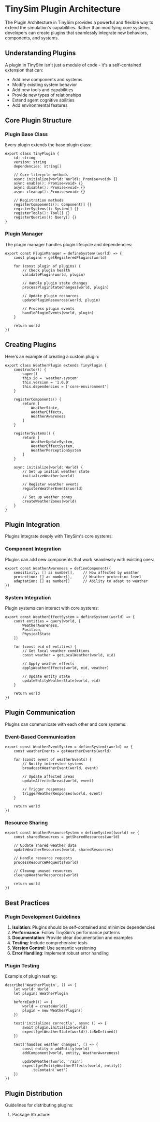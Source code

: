 # TinySim Plugin Architecture

The Plugin Architecture in TinySim provides a powerful and flexible way to extend the simulation's capabilities. Rather than modifying core systems, developers can create plugins that seamlessly integrate new behaviors, components, and systems.

## Understanding Plugins

A plugin in TinySim isn't just a module of code - it's a self-contained extension that can:

- Add new components and systems
- Modify existing system behavior
- Add new tools and capabilities
- Provide new types of relationships
- Extend agent cognitive abilities
- Add environmental features

## Core Plugin Structure

### Plugin Base Class

Every plugin extends the base plugin class:

    export class TinyPlugin {
        id: string
        version: string
        dependencies: string[]

        // Core lifecycle methods
        async initialize(world: World): Promise<void> {}
        async enable(): Promise<void> {}
        async disable(): Promise<void> {}
        async cleanup(): Promise<void> {}

        // Registration methods
        registerComponents(): Component[] {}
        registerSystems(): System[] {}
        registerTools(): Tool[] {}
        registerQueries(): Query[] {}
    }

### Plugin Manager

The plugin manager handles plugin lifecycle and dependencies:

    export const PluginManager = defineSystem((world) => {
        const plugins = getRegisteredPlugins(world)

        for (const plugin of plugins) {
            // Check plugin health
            validatePlugin(world, plugin)

            // Handle plugin state changes
            processPluginStateChanges(world, plugin)

            // Update plugin resources
            updatePluginResources(world, plugin)

            // Process plugin events
            handlePluginEvents(world, plugin)
        }

        return world
    })

## Creating Plugins

Here's an example of creating a custom plugin:

    export class WeatherPlugin extends TinyPlugin {
        constructor() {
            super()
            this.id = 'weather-system'
            this.version = '1.0.0'
            this.dependencies = ['core-environment']
        }

        registerComponents() {
            return [
                WeatherState,
                WeatherEffects,
                WeatherAwareness
            ]
        }

        registerSystems() {
            return [
                WeatherUpdateSystem,
                WeatherEffectSystem,
                WeatherPerceptionSystem
            ]
        }

        async initialize(world: World) {
            // Set up initial weather state
            initializeWeather(world)

            // Register weather events
            registerWeatherEvents(world)

            // Set up weather zones
            createWeatherZones(world)
        }
    }

## Plugin Integration

Plugins integrate deeply with TinySim's core systems:

### Component Integration

Plugins can add new components that work seamlessly with existing ones:

    export const WeatherAwareness = defineComponent({
        sensitivity: [] as number[],    // How affected by weather
        protection: [] as number[],     // Weather protection level
        adaptation: [] as number[]      // Ability to adapt to weather
    })

### System Integration

Plugin systems can interact with core systems:

    export const WeatherEffectSystem = defineSystem((world) => {
        const entities = query(world, [
            WeatherAwareness,
            Position,
            PhysicalState
        ])

        for (const eid of entities) {
            // Get local weather conditions
            const weather = getLocalWeather(world, eid)

            // Apply weather effects
            applyWeatherEffects(world, eid, weather)

            // Update entity state
            updateEntityWeatherState(world, eid)
        }

        return world
    })

## Plugin Communication

Plugins can communicate with each other and core systems:

### Event-Based Communication

    export const WeatherEventSystem = defineSystem((world) => {
        const weatherEvents = getWeatherEvents(world)

        for (const event of weatherEvents) {
            // Notify interested systems
            broadcastWeatherEvent(world, event)

            // Update affected areas
            updateAffectedAreas(world, event)

            // Trigger responses
            triggerWeatherResponses(world, event)
        }

        return world
    })

### Resource Sharing

    export const WeatherResourceSystem = defineSystem((world) => {
        const sharedResources = getSharedResources(world)

        // Update shared weather data
        updateWeatherResources(world, sharedResources)

        // Handle resource requests
        processResourceRequests(world)

        // Cleanup unused resources
        cleanupWeatherResources(world)

        return world
    })

## Best Practices

### Plugin Development Guidelines

1. **Isolation**: Plugins should be self-contained and minimize dependencies
2. **Performance**: Follow TinySim's performance patterns
3. **Documentation**: Provide clear documentation and examples
4. **Testing**: Include comprehensive tests
5. **Version Control**: Use semantic versioning
6. **Error Handling**: Implement robust error handling

### Plugin Testing

Example of plugin testing:

    describe('WeatherPlugin', () => {
        let world: World
        let plugin: WeatherPlugin

        beforeEach(() => {
            world = createWorld()
            plugin = new WeatherPlugin()
        })

        test('initializes correctly', async () => {
            await plugin.initialize(world)
            expect(getWeatherState(world)).toBeDefined()
        })

        test('handles weather changes', () => {
            const entity = addEntity(world)
            addComponent(world, entity, WeatherAwareness)

            updateWeather(world, 'rain')
            expect(getEntityWeatherEffects(world, entity))
                .toContain('wet')
        })
    })

## Plugin Distribution

Guidelines for distributing plugins:

1. Package Structure:
